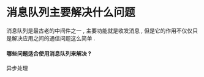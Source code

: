 # 消息队列主要解决什么问题

消息队列是最古老的中间件之一 , 主要功能就是收发消息 , 但是它的作用不仅仅只是解决应用之间的通信问题这么简单 .

#### 哪些问题适合使用消息队列来解决 ?

异步处理



